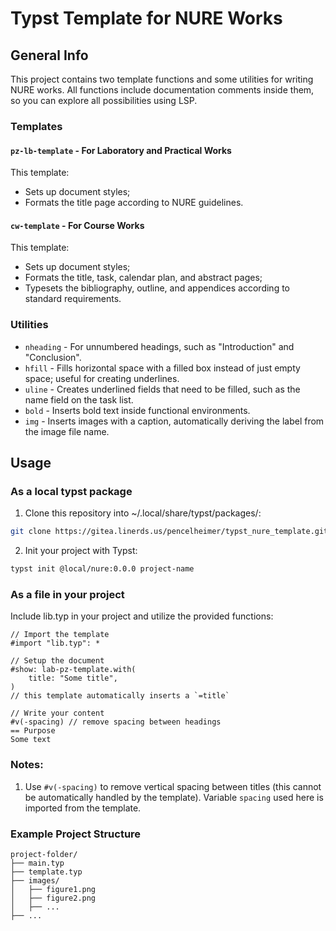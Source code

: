 # Typst Template for NURE Works

## General Info

This project contains two template functions and some utilities for writing NURE works. All functions include documentation comments inside them, so you can explore all possibilities using LSP.

### Templates

#### `pz-lb-template` - For Laboratory and Practical Works
This template:
- Sets up document styles;
- Formats the title page according to NURE guidelines.

#### `cw-template` - For Course Works
This template:
- Sets up document styles;
- Formats the title, task, calendar plan, and abstract pages;
- Typesets the bibliography, outline, and appendices according to standard requirements.

### Utilities
- `nheading` - For unnumbered headings, such as "Introduction" and "Conclusion".
- `hfill` - Fills horizontal space with a filled box instead of just empty space; useful for creating underlines.
- `uline` - Creates underlined fields that need to be filled, such as the name field on the task list.
- `bold` - Inserts bold text inside functional environments.
- `img` - Inserts images with a caption, automatically deriving the label from the image file name.

## Usage

### As a local typst package
1. Clone this repository into ~/.local/share/typst/packages/:
```bash
git clone https://gitea.linerds.us/pencelheimer/typst_nure_template.git ~/.local/share/typst/packages/local/nure/0.0.0
```
2. Init your project with Typst:
```bash
typst init @local/nure:0.0.0 project-name
```

### As a file in your project
Include lib.typ in your project and utilize the provided functions:

```typst
// Import the template
#import "lib.typ": *

// Setup the document
#show: lab-pz-template.with(
    title: "Some title",
)
// this template automatically inserts a `=title`

// Write your content
#v(-spacing) // remove spacing between headings
== Purpose
Some text
```

### Notes:
1. Use `#v(-spacing)` to remove vertical spacing between titles (this cannot be automatically handled by the template). Variable `spacing` used here is imported from the template.

### Example Project Structure
```
project-folder/
├── main.typ
├── template.typ
├── images/
│   ├── figure1.png
│   ├── figure2.png
│   ├── ...
├── ...
```
